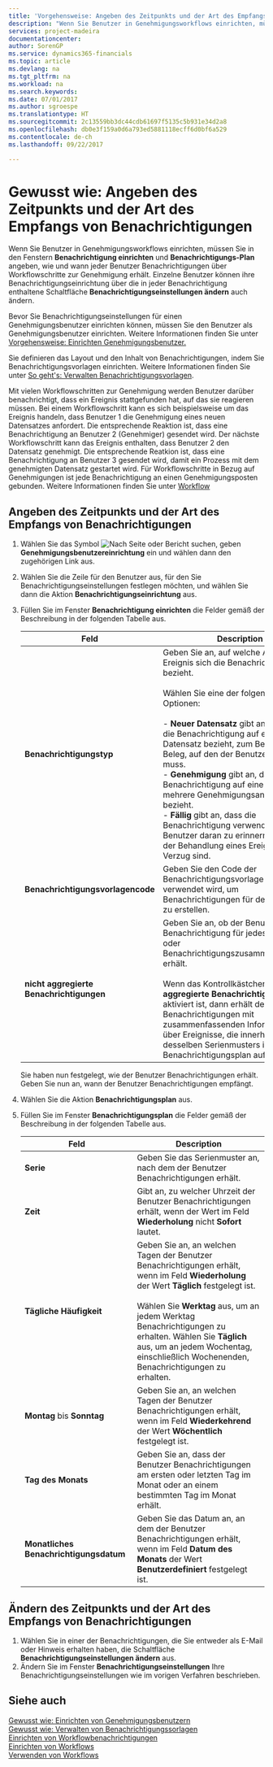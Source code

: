 ```yaml
---
title: 'Vorgehensweise: Angeben des Zeitpunkts und der Art des Empfangs von Benachrichtigungen | Microsoft Docs'
description: "Wenn Sie Benutzer in Genehmigungsworkflows einrichten, müssen Sie in den Fenstern Benachrichtigung einrichten und Benachrichtigungs-Plan angeben, wie und wann jeder Benutzer Benachrichtigungen über Workflowschritte zur Genehmigung erhält. Einzelne Benutzer können ihre Benachrichtigungseinrichtung über die in jeder Benachrichtigung enthaltene Schaltfläche Benachrichtigungseinstellungen ändern auch ändern."
services: project-madeira
documentationcenter: 
author: SorenGP
ms.service: dynamics365-financials
ms.topic: article
ms.devlang: na
ms.tgt_pltfrm: na
ms.workload: na
ms.search.keywords: 
ms.date: 07/01/2017
ms.author: sgroespe
ms.translationtype: HT
ms.sourcegitcommit: 2c13559bb3dc44cdb61697f5135c5b931e34d2a8
ms.openlocfilehash: db0e3f159a0d6a793ed5881118ecff6d0bf6a529
ms.contentlocale: de-ch
ms.lasthandoff: 09/22/2017

---
```

# <a name="how-to-specify-when-and-how-to-receive-notifications"></a>Gewusst wie: Angeben des Zeitpunkts und der Art des Empfangs von Benachrichtigungen
Wenn Sie Benutzer in Genehmigungsworkflows einrichten, müssen Sie in den Fenstern **Benachrichtigung einrichten** und **Benachrichtigungs-Plan** angeben, wie und wann jeder Benutzer Benachrichtigungen über Workflowschritte zur Genehmigung erhält. Einzelne Benutzer können ihre Benachrichtigungseinrichtung über die in jeder Benachrichtigung enthaltene Schaltfläche **Benachrichtigungseinstellungen ändern** auch ändern.  

 Bevor Sie Benachrichtigungseinstellungen für einen Genehmigungsbenutzer einrichten können, müssen Sie den Benutzer als Genehmigungsbenutzer einrichten. Weitere Informationen finden Sie unter [Vorgehensweise: Einrichten Genehmigungsbenutzer.](across-how-to-set-up-approval-users.md)  

 Sie definieren das Layout und den Inhalt von Benachrichtigungen, indem Sie Benachrichtigungsvorlagen einrichten. Weitere Informationen finden Sie unter [So geht's: Verwalten Benachrichtigungsvorlagen](across-how-to-manage-notification-templates.md).  

 Mit vielen Workflowschritten zur Genehmigung werden Benutzer darüber benachrichtigt, dass ein Ereignis stattgefunden hat, auf das sie reagieren müssen. Bei einem Workflowschritt kann es sich beispielsweise um das Ereignis handeln, dass Benutzer 1 die Genehmigung eines neuen Datensatzes anfordert. Die entsprechende Reaktion ist, dass eine Benachrichtigung an Benutzer 2 (Genehmiger) gesendet wird. Der nächste Workflowschritt kann das Ereignis enthalten, dass Benutzer 2 den Datensatz genehmigt. Die entsprechende Reatkion ist, dass eine Benachrichtigung an Benutzer 3 gesendet wird, damit ein Prozess mit dem genehmigten Datensatz gestartet wird. Für Workflowschritte in Bezug auf Genehmigungen ist jede Benachrichtigung an einen Genehmigungsposten gebunden. Weitere Informationen finden Sie unter [Workflow](across-workflow.md)  

## <a name="specify-when-and-how-users-receive-notifications"></a>Angeben des Zeitpunkts und der Art des Empfangs von Benachrichtigungen  

1.  Wählen Sie das Symbol ![Nach Seite oder Bericht suchen](media/ui-search/search_small.png "Symbol Nach Seite oder Bericht suchen"), geben **Genehmigungsbenutzereinrichtung** ein und wählen dann den zugehörigen Link aus.  
2.  Wählen Sie die Zeile für den Benutzer aus, für den Sie Benachrichtigungseinstellungen festlegen möchten, und wählen Sie dann die Aktion **Benachrichtigungseinrichtung** aus.  
3.  Füllen Sie im Fenster **Benachrichtigung einrichten** die Felder gemäß der Beschreibung in der folgenden Tabelle aus.  

    |Feld|Description|  
    |---------------------------------|---------------------------------------|  
    |**Benachrichtigungstyp**|Geben Sie an, auf welche Art von Ereignis sich die Benachrichtigung bezieht.<br /><br /> Wählen Sie eine der folgenden Optionen:<br /><br /> -   **Neuer Datensatz** gibt an, dass sich die Benachrichtigung auf einen neuen Datensatz bezieht, zum Beispiel einen Beleg, auf den der Benutzer reagieren muss.<br />-   **Genehmigung** gibt an, dass sich die Benachrichtigung auf eine oder mehrere Genehmigungsanforderungen bezieht.<br />-   **Fällig** gibt an, dass die Benachrichtigung verwendet wird, um Benutzer daran zu erinnern, dass sie bei der Behandlung eines Ereignisses in Verzug sind.|  
    |**Benachrichtigungsvorlagencode**|Geben Sie den Code der Benachrichtigungsvorlage an, die verwendet wird, um Benachrichtigungen für den Benutzer zu erstellen.|  
    |**nicht  aggregierte Benachrichtigungen**|Geben Sie an, ob der Benutzer eine Benachrichtigung für jedes Ereignis oder Benachrichtigungszusammenfassungen erhält.<br /><br /> Wenn das Kontrollkästchen **Nicht aggregierte Benachrichtigungen** nicht aktiviert ist, dann erhält der Benutzer Benachrichtigungen mit zusammenfassenden Informationen über Ereignisse, die innerhalb desselben Serienmusters im Benachrichtigungsplan auftreten.|  

     Sie haben nun festgelegt, wie der Benutzer Benachrichtigungen erhält. Geben Sie nun an, wann der Benutzer Benachrichtigungen empfängt.  

4.  Wählen Sie die Aktion **Benachrichtigungsplan** aus.  
5.  Füllen Sie im Fenster **Benachrichtigungsplan** die Felder gemäß der Beschreibung in der folgenden Tabelle aus.  

    |Feld|Description|  
    |---------------------------------|---------------------------------------|  
    |**Serie**|Geben Sie das Serienmuster an, nach dem der Benutzer Benachrichtigungen erhält.|  
    |**Zeit**|Gibt an, zu welcher Uhrzeit der Benutzer Benachrichtigungen erhält, wenn der Wert im Feld **Wiederholung** nicht **Sofort** lautet.|  
    |**Tägliche Häufigkeit**|Geben Sie an, an welchen Tagen der Benutzer Benachrichtigungen erhält, wenn im Feld **Wiederholung** der Wert **Täglich** festgelegt ist.<br /><br /> Wählen Sie **Werktag** aus, um an jedem Werktag Benachrichtigungen zu erhalten. Wählen Sie **Täglich** aus, um an jedem Wochentag, einschließlich Wochenenden, Benachrichtigungen zu erhalten.|  
    |**Montag** bis **Sonntag**|Geben Sie an, an welchen Tagen der Benutzer Benachrichtigungen erhält, wenn im Feld **Wiederkehrend** der Wert **Wöchentlich** festgelegt ist.|  
    |**Tag des Monats**|Geben Sie an, dass der Benutzer Benachrichtigungen am ersten oder letzten Tag im Monat oder an einem bestimmten Tag im Monat erhält.|  
    |**Monatliches Benachrichtigungsdatum**|Geben Sie das Datum an, an dem der Benutzer Benachrichtigungen erhält, wenn im Feld **Datum des Monats** der Wert **Benutzerdefiniert** festgelegt ist.|  

## <a name="change-when-and-how-you-receive-notifications"></a>Ändern des Zeitpunkts und der Art des Empfangs von Benachrichtigungen  
1.  Wählen Sie in einer der Benachrichtigungen, die Sie entweder als E-Mail oder Hinweis erhalten haben, die Schaltfläche **Benachrichtigungseinstellungen ändern** aus.  
2.  Ändern Sie im Fenster **Benachrichtigungseinstellungen** Ihre Benachrichtigungseinstellungen wie im vorigen Verfahren beschrieben.  

## <a name="see-also"></a>Siehe auch  
 [Gewusst wie: Einrichten von Genehmigungsbenutzern](across-how-to-set-up-approval-users.md)   
 [Gewusst wie: Verwalten von Benachrichtigungssorlagen](across-how-to-manage-notification-templates.md)   
 [Einrichten von Workflowbenachrichtigungen](across-setting-up-workflow-notifications.md)   
 [Einrichten von Workflows](across-set-up-workflows.md)   
 [Verwenden von Workflows](across-use-workflows.md)

